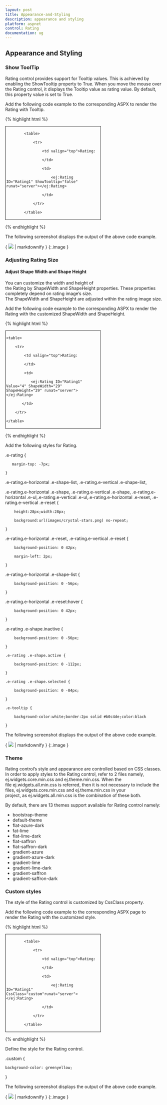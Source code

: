 ```yaml
---
layout: post
title: Appearance-and-Styling
description: appearance and styling
platform: aspnet
control: Rating
documentation: ug
---
```


## Appearance and Styling

### Show ToolTip

Rating control provides support for Tooltip values. This is achieved by enabling the ShowTooltip property to True. When you move the mouse over the Rating control, it displays the Tooltip value as rating value. By default, this property value is set to True.

Add the following code example to the corresponding ASPX to render the Rating with Tooltip.

{% highlight html %}



<div id="container" style="border: 1px solid black; width: 300px; padding: 2px">

            <table>

                <tr>

                    <td valign="top">Rating:

                    </td>

                    <td>

                        <ej:Rating ID="Rating1" ShowTooltip="false" runat="server"></ej:Rating>

                    </td>

                </tr>

            </table>

</div>



{% endhighlight %}



The following screenshot displays the output of the above code example.

{ ![](Appearance-and-Styling_images/Appearance-and-Styling_img1.png) | markdownify }
{:.image }


### Adjusting Rating Size

#### Adjust Shape Width and Shape Height

You can customize the width and height of the Rating by ShapeWidth and ShapeHeight properties. These properties completely depend on rating image’s size. The ShapeWidth and ShapeHeight are adjusted within the rating image size.

Add the following code example to the corresponding ASPX to render the Rating with the customized ShapeWidth and ShapeHeight.

{% highlight html %}



<div id="container" style="border: 1px solid black; width: 300px; padding: 2px">

    <table>

        <tr>

            <td valign="top">Rating:

            </td>

            <td>

               <ej:Rating ID="Rating1" Value="4" ShapeWidth="29" ShapeHeight="29" runat="server"></ej:Rating>

           </td>

        </tr>

    </table>

</div>



{% endhighlight %}



Add the following styles for Rating.



   .e-rating {

       margin-top: -7px;

    }

   .e-rating.e-horizontal .e-shape-list, .e-rating.e-vertical .e-shape-list,

   .e-rating.e-horizontal .e-shape, .e-rating.e-vertical .e-shape, .e-rating.e-horizontal .e-ul,.e-rating.e-vertical .e-ul,.e-rating.e-horizontal .e-reset, .e-rating.e-vertical .e-reset {

        height:28px;width:28px;

        background:url(images/crystal-stars.png) no-repeat;

    }

   .e-rating.e-horizontal .e-reset, .e-rating.e-vertical .e-reset {

        background-position: 0 42px;

        margin-left: 2px;

    }

   .e-rating.e-horizontal .e-shape-list {

        background-position: 0 -56px;

    }

   .e-rating.e-horizontal .e-reset:hover {

        background-position: 0 42px;

    }

   .e-rating .e-shape.inactive {

        background-position: 0 -56px;

    }

    .e-rating .e-shape.active {

        background-position: 0 -112px;

    }

    .e-rating .e-shape.selected {

        background-position: 0 -84px;

    }

    .e-tooltip {

        background-color:white;border:2px solid #b0c4de;color:black

    }    



The following screenshot displays the output of the above code example.

{ ![](Appearance-and-Styling_images/Appearance-and-Styling_img2.png) | markdownify }
{:.image }


### Theme

Rating control’s style and appearance are controlled based on CSS classes. In order to apply styles to the Rating control, refer to 2 files namely, ej.widgets.core.min.css and ej.theme.min.css. When the file ej.widgets.all.min.css is referred, then it is not necessary to include the files, ej.widgets.core.min.css and ej.theme.min.css in your project, as ej.widgets.all.min.css is the combination of these both.

By default, there are 13 themes support available for Rating control namely:

* bootstrap-theme
* default-theme
* flat-azure-dark
* fat-lime
* flat-lime-dark
* flat-saffron
* flat-saffron-dark
* gradient-azure
* gradient-azure-dark
* gradient-lime
* gradient-lime-dark
* gradient-saffron
* gradient-saffron-dark



### Custom styles

The style of the Rating control is customized by CssClass property.

Add the following code example to the corresponding ASPX page to render the Rating with the customized style.

{% highlight html %}



<div id="container" style="border: 1px solid black; width: 300px; padding: 2px">

            <table>

                <tr>

                    <td valign="top">Rating:

                    </td>

                    <td>

                        <ej:Rating ID="Rating1" CssClass="custom"runat="server"> </ej:Rating>

                    </td>

                </tr>

            </table>

</div>



{% endhighlight %}



Define the style for the Rating control.



.custom {

    background-color: greenyellow;

 }



The following screenshot displays the output of the above code example.

{ ![](Appearance-and-Styling_images/Appearance-and-Styling_img3.png) | markdownify }
{:.image }


